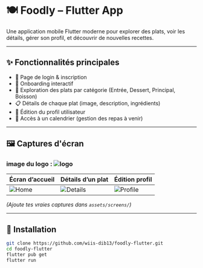# 🍽️ Foodly – Flutter App

Une application mobile Flutter moderne pour explorer des plats, voir les détails, gérer son profil, et découvrir de nouvelles recettes.

---

## ✨ Fonctionnalités principales

- 🔐 Page de login & inscription
- 🧭 Onboarding interactif
- 🍕 Exploration des plats par catégorie (Entrée, Dessert, Principal, Boisson)
- 📋 Détails de chaque plat (image, description, ingrédients)
- 📝 Édition du profil utilisateur
- 📅 Accès à un calendrier (gestion des repas à venir)

---

## 🖼️ Captures d'écran
### image du logo : ![logo](https://github.com/user-attachments/assets/55828066-dbdd-4fa2-86a9-e05d9abaf994)

| Écran d’accueil | Détails d’un plat | Édition profil |
|----------------|-------------------|----------------|
| ![Home](assets/screens/home.png) | ![Details](assets/screens/details.png) | ![Profile](assets/screens/edit.png) |

*(Ajoute tes vraies captures dans `assets/screens/`)*


---

## 🚀 Installation

```bash
git clone https://github.com/wiis-dib13/foodly-flutter.git
cd foodly-flutter
flutter pub get
flutter run

